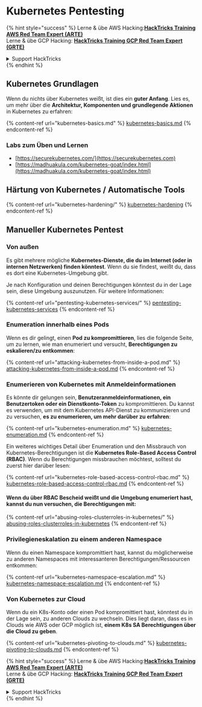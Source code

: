 # Kubernetes Pentesting

{% hint style="success" %}
Lerne & übe AWS Hacking:<img src="../../.gitbook/assets/image (1) (1) (1).png" alt="" data-size="line">[**HackTricks Training AWS Red Team Expert (ARTE)**](https://training.hacktricks.xyz/courses/arte)<img src="../../.gitbook/assets/image (1) (1) (1).png" alt="" data-size="line">\
Lerne & übe GCP Hacking: <img src="../../.gitbook/assets/image (2).png" alt="" data-size="line">[**HackTricks Training GCP Red Team Expert (GRTE)**<img src="../../.gitbook/assets/image (2).png" alt="" data-size="line">](https://training.hacktricks.xyz/courses/grte)

<details>

<summary>Support HackTricks</summary>

* Überprüfe die [**Abonnementpläne**](https://github.com/sponsors/carlospolop)!
* **Tritt der** 💬 [**Discord-Gruppe**](https://discord.gg/hRep4RUj7f) oder der [**Telegram-Gruppe**](https://t.me/peass) bei oder **folge** uns auf **Twitter** 🐦 [**@hacktricks\_live**](https://twitter.com/hacktricks_live)**.**
* **Teile Hacking-Tricks, indem du PRs zu den** [**HackTricks**](https://github.com/carlospolop/hacktricks) und [**HackTricks Cloud**](https://github.com/carlospolop/hacktricks-cloud) GitHub-Repos einreichst.

</details>
{% endhint %}

## Kubernetes Grundlagen

Wenn du nichts über Kubernetes weißt, ist dies ein **guter Anfang**. Lies es, um mehr über die **Architektur, Komponenten und grundlegende Aktionen** in Kubernetes zu erfahren:

{% content-ref url="kubernetes-basics.md" %}
[kubernetes-basics.md](kubernetes-basics.md)
{% endcontent-ref %}

### Labs zum Üben und Lernen

* [https://securekubernetes.com/](https://securekubernetes.com)
* [https://madhuakula.com/kubernetes-goat/index.html](https://madhuakula.com/kubernetes-goat/index.html)

## Härtung von Kubernetes / Automatische Tools

{% content-ref url="kubernetes-hardening/" %}
[kubernetes-hardening](kubernetes-hardening/)
{% endcontent-ref %}

## Manueller Kubernetes Pentest

### Von außen

Es gibt mehrere mögliche **Kubernetes-Dienste, die du im Internet (oder in internen Netzwerken) finden könntest**. Wenn du sie findest, weißt du, dass es dort eine Kubernetes-Umgebung gibt.

Je nach Konfiguration und deinen Berechtigungen könntest du in der Lage sein, diese Umgebung auszunutzen. Für weitere Informationen:

{% content-ref url="pentesting-kubernetes-services/" %}
[pentesting-kubernetes-services](pentesting-kubernetes-services/)
{% endcontent-ref %}

### Enumeration innerhalb eines Pods

Wenn es dir gelingt, einen **Pod zu kompromittieren**, lies die folgende Seite, um zu lernen, wie man enumeriert und versucht, **Berechtigungen zu eskalieren/zu entkommen**:

{% content-ref url="attacking-kubernetes-from-inside-a-pod.md" %}
[attacking-kubernetes-from-inside-a-pod.md](attacking-kubernetes-from-inside-a-pod.md)
{% endcontent-ref %}

### Enumerieren von Kubernetes mit Anmeldeinformationen

Es könnte dir gelungen sein, **Benutzeranmeldeinformationen, ein Benutzertoken oder ein Dienstkonto-Token** zu kompromittieren. Du kannst es verwenden, um mit dem Kubernetes API-Dienst zu kommunizieren und zu versuchen, **es zu enumerieren, um mehr darüber zu erfahren**:

{% content-ref url="kubernetes-enumeration.md" %}
[kubernetes-enumeration.md](kubernetes-enumeration.md)
{% endcontent-ref %}

Ein weiteres wichtiges Detail über Enumeration und den Missbrauch von Kubernetes-Berechtigungen ist die **Kubernetes Role-Based Access Control (RBAC)**. Wenn du Berechtigungen missbrauchen möchtest, solltest du zuerst hier darüber lesen:

{% content-ref url="kubernetes-role-based-access-control-rbac.md" %}
[kubernetes-role-based-access-control-rbac.md](kubernetes-role-based-access-control-rbac.md)
{% endcontent-ref %}

#### Wenn du über RBAC Bescheid weißt und die Umgebung enumeriert hast, kannst du nun versuchen, die Berechtigungen mit:

{% content-ref url="abusing-roles-clusterroles-in-kubernetes/" %}
[abusing-roles-clusterroles-in-kubernetes](abusing-roles-clusterroles-in-kubernetes/)
{% endcontent-ref %}

### Privilegieneskalation zu einem anderen Namespace

Wenn du einen Namespace kompromittiert hast, kannst du möglicherweise zu anderen Namespaces mit interessanteren Berechtigungen/Ressourcen entkommen:

{% content-ref url="kubernetes-namespace-escalation.md" %}
[kubernetes-namespace-escalation.md](kubernetes-namespace-escalation.md)
{% endcontent-ref %}

### Von Kubernetes zur Cloud

Wenn du ein K8s-Konto oder einen Pod kompromittiert hast, könntest du in der Lage sein, zu anderen Clouds zu wechseln. Dies liegt daran, dass es in Clouds wie AWS oder GCP möglich ist, **einem K8s SA Berechtigungen über die Cloud zu geben**.

{% content-ref url="kubernetes-pivoting-to-clouds.md" %}
[kubernetes-pivoting-to-clouds.md](kubernetes-pivoting-to-clouds.md)
{% endcontent-ref %}

{% hint style="success" %}
Lerne & übe AWS Hacking:<img src="../../.gitbook/assets/image (1) (1) (1).png" alt="" data-size="line">[**HackTricks Training AWS Red Team Expert (ARTE)**](https://training.hacktricks.xyz/courses/arte)<img src="../../.gitbook/assets/image (1) (1) (1).png" alt="" data-size="line">\
Lerne & übe GCP Hacking: <img src="../../.gitbook/assets/image (2).png" alt="" data-size="line">[**HackTricks Training GCP Red Team Expert (GRTE)**<img src="../../.gitbook/assets/image (2).png" alt="" data-size="line">](https://training.hacktricks.xyz/courses/grte)

<details>

<summary>Support HackTricks</summary>

* Überprüfe die [**Abonnementpläne**](https://github.com/sponsors/carlospolop)!
* **Tritt der** 💬 [**Discord-Gruppe**](https://discord.gg/hRep4RUj7f) oder der [**Telegram-Gruppe**](https://t.me/peass) bei oder **folge** uns auf **Twitter** 🐦 [**@hacktricks\_live**](https://twitter.com/hacktricks_live)**.**
* **Teile Hacking-Tricks, indem du PRs zu den** [**HackTricks**](https://github.com/carlospolop/hacktricks) und [**HackTricks Cloud**](https://github.com/carlospolop/hacktricks-cloud) GitHub-Repos einreichst.

</details>
{% endhint %}
